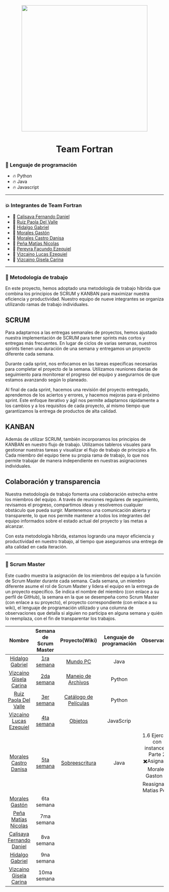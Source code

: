 <div id="header" align="center">
    <img src="https://media.giphy.com/media/2IudUHdI075HL02Pkk/giphy.gif" width="400"/ autoplay>
    <br>
    <h1 align="center">
        Team Fortran
    </h1>
</div>


### :page_with_curl: Lenguaje de programación

- :fire: Python
- :fire: Java
- :fire: Javascript

---

### :collision: Integrantes de Team Fortran

- :star2: [Calisaya Fernando Daniel](https://avatars.githubusercontent.com/u/76882655?s=64&v=4)
- :star2: [Ruiz Paola Del Valle](https://github.com/pao2134)
- :star2: [Hidalgo Gabriel](https://github.com/HidoGG) 
- :star2: [Morales Gastón](https://avatars.githubusercontent.com/u/100379618?s=64&v=4)
- :star2: [Morales Castro Danisa](https://github.com/danisa-morales) 
- :star2: [Peña Matías Nicolas](https://avatars.githubusercontent.com/u/112669826?s=64&v=4)
- :star2: [Pereyra Facundo Ezequiel](https://avatars.githubusercontent.com/u/103546425?s=64&v=4) 
- :star2: [Vizcaino Lucas Ezequiel](https://avatars.githubusercontent.com/u/112833803?s=64&v=4)
- :star2: [Vizcaino Gisela Carina](https://avatars.githubusercontent.com/u/111472242?s=64&v=4)

--- 

### :raised_hands: Metodología de trabajo

En este proyecto, hemos adoptado una metodología de trabajo híbrida que combina los principios de SCRUM y KANBAN para maximizar nuestra eficiencia y productividad. Nuestro equipo de nueve integrantes se organiza utilizando ramas de trabajo individuales.

SCRUM
-------

Para adaptarnos a las entregas semanales de proyectos, hemos ajustado nuestra implementación de SCRUM para tener sprints más cortos y entregas más frecuentes. En lugar de ciclos de varias semanas, nuestros sprints tienen una duración de una semana y entregamos un proyecto diferente cada semana.

Durante cada sprint, nos enfocamos en las tareas específicas necesarias para completar el proyecto de la semana. Utilizamos reuniones diarias de seguimiento para monitorear el progreso del equipo y asegurarnos de que estamos avanzando según lo planeado.

Al final de cada sprint, hacemos una revisión del proyecto entregado, aprendemos de los aciertos y errores, y hacemos mejoras para el próximo sprint. Este enfoque iterativo y ágil nos permite adaptarnos rápidamente a los cambios y a los requisitos de cada proyecto, al mismo tiempo que garantizamos la entrega de productos de alta calidad.

KANBAN
-------

Además de utilizar SCRUM, también incorporamos los principios de KANBAN en nuestro flujo de trabajo. Utilizamos tableros visuales para gestionar nuestras tareas y visualizar el flujo de trabajo de principio a fin. Cada miembro del equipo tiene su propia rama de trabajo, lo que nos permite trabajar de manera independiente en nuestras asignaciones individuales.

Colaboración y transparencia
-----------------------------

Nuestra metodología de trabajo fomenta una colaboración estrecha entre los miembros del equipo. A través de reuniones regulares de seguimiento, revisamos el progreso, compartimos ideas y resolvemos cualquier obstáculo que pueda surgir. Mantenemos una comunicación abierta y transparente, lo que nos permite mantener a todos los integrantes del equipo informados sobre el estado actual del proyecto y las metas a alcanzar.

Con esta metodología híbrida, estamos logrando una mayor eficiencia y productividad en nuestro trabajo, al tiempo que aseguramos una entrega de alta calidad en cada iteración.

---

### :dizzy: Scrum Master

Este cuadro muestra la asignación de los miembros del equipo a la función de Scrum Master durante cada semana. Cada semana, un miembro diferente asume el rol de Scrum Master y lidera el equipo en la entrega de un proyecto específico. Se indica el nombre del miembro (con enlace a su perfil de GitHub), la semana en la que se desempeña como Scrum Master (con enlace a su proyecto), el proyecto correspondiente (con enlace a su wiki), el lenguaje de programación utilizado y una columna de observaciones que detalla si alguien no participa en alguna semana y quién lo reemplaza, con el fin de transparentar los trabajos.


| Nombre | Semana de Scrum Master | Proyecto(Wiki) | Lenguaje de programación | Observación |
|:---:|:---:|:---:|:---:|:---:|
| [Hidalgo Gabriel](https://github.com/HidoGG) | [1ra semana](https://github.com/orgs/CodeSystem2022/projects/29) | [Mundo PC](https://github.com/CodeSystem2022/Team-Fortran-2023/wiki/Mundo-PC) | Java |  |
| [Vizcaino Gisela Carina](https://avatars.githubusercontent.com/u/111472242?s=64&v=4) | [2da semana](https://github.com/orgs/CodeSystem2022/projects/104)  | [Manejo de Archivos](https://github.com/CodeSystem2022/Team-Fortran-2023/wiki/Manejo-de-Archivos) | Python |  |
| [Ruiz Paola Del Valle](https://github.com/pao2134) | [3er semana](https://github.com/orgs/CodeSystem2022/projects/92)  | [Catálogo de Películas](https://github.com/CodeSystem2022/Team-Fortran-2023/wiki/Cat%C3%A1logo-de-Pel%C3%ADculas) | Python |  |
| [Vizcaino Lucas Ezequiel](https://avatars.githubusercontent.com/u/112833803?s=64&v=4) |  [4ta semana](https://github.com/orgs/CodeSystem2022/projects/151)  | [Objetos](https://github.com/CodeSystem2022/Team-Fortran-2023/wiki/Objetos) | JavaScrip |  |
| [Morales Castro Danisa](https://github.com/danisa-morales) |  [5ta semana](https://github.com/orgs/CodeSystem2022/projects/282)  | [Sobreescritura](https://github.com/CodeSystem2022/Team-Fortran-2023/wiki/Sobreescritura) | Java | 1.6 Ejercicio con instanceof Parte 2                                                                                            :heavy_multiplication_x:Asignado: Morales Gaston                                                                                                                                        :heavy_check_mark: Reasignado: Matias Peña |
| [Morales Gastón](https://avatars.githubusercontent.com/u/100379618?s=64&v=4) |  6ta semana  | | |  |
| [Peña Matías Nicolas](https://avatars.githubusercontent.com/u/112669826?s=64&v=4) |  7ma semana  | | |  |
| [Calisaya Fernando Daniel](https://avatars.githubusercontent.com/u/76882655?s=64&v=4) |  8va semana  | | |  |
| [Hidalgo Gabriel](https://github.com/HidoGG) |  9na semana  | | |  |
| [Vizcaino Gisela Carina](https://avatars.githubusercontent.com/u/111472242?s=64&v=4) |  10ma semana  | | |  |

